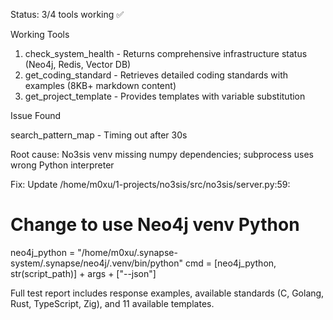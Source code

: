 
 Status: 3/4 tools working ✅

  Working Tools

  1. check_system_health - Returns comprehensive infrastructure status (Neo4j, Redis, Vector DB)
  2. get_coding_standard - Retrieves detailed coding standards with examples (8KB+ markdown content)
  3. get_project_template - Provides templates with variable substitution

  Issue Found

  search_pattern_map - Timing out after 30s

  Root cause: No3sis venv missing numpy dependencies; subprocess uses wrong Python interpreter

  Fix: Update /home/m0xu/1-projects/no3sis/src/no3sis/server.py:59:
  # Change to use Neo4j venv Python
  neo4j_python = "/home/m0xu/.synapse-system/.synapse/neo4j/.venv/bin/python"
  cmd = [neo4j_python, str(script_path)] + args + ["--json"]

  Full test report includes response examples, available standards (C, Golang, Rust, TypeScript, Zig), and 11 available templates.
